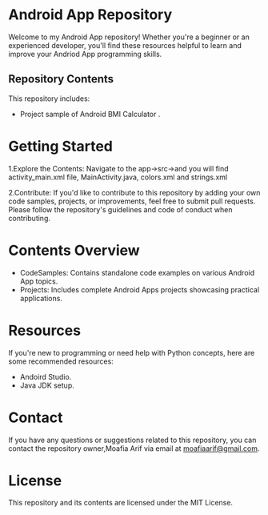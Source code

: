 # Android App Repository 

Welcome to my Android App repository!  Whether you're a beginner or an experienced developer, you'll find these resources helpful to learn and improve your Andriod App programming skills.

## Repository Contents

This repository includes:

- Project sample of Android BMI Calculator .

# Getting Started

1.Explore the Contents: Navigate to the app->src->and you will find activity_main.xml file, MainActivity.java, colors.xml and strings.xml

2.Contribute: If you'd like to contribute to this repository by adding your own code samples, projects, or improvements, feel free to submit pull requests. Please 
  follow the repository's guidelines and code of conduct when contributing.

 # Contents Overview

- CodeSamples: Contains standalone code examples on various Android App topics.
- Projects: Includes complete Android Apps projects showcasing practical applications.

# Resources

 If you're new to programming or need help with Python concepts, here are some recommended resources:
 - Andoird Studio.
 - Java JDK setup.

# Contact

If you have any questions or suggestions related to this repository, you can contact the repository owner,Moafia Arif via email at moafiaarif@gmail.com.

# License

This repository and its contents are licensed under the MIT License.
